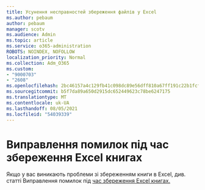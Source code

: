```yaml
---
title: Усунення несправностей збереження файлів у Excel
ms.author: pebaum
author: pebaum
manager: scotv
ms.audience: Admin
ms.topic: article
ms.service: o365-administration
ROBOTS: NOINDEX, NOFOLLOW
localization_priority: Normal
ms.collection: Adm_O365
ms.custom:
- "9000703"
- "2608"
ms.openlocfilehash: 2bc46157a4c129fb41c098dc89e56dff810a67ff191c22b1fcfad045077d4519
ms.sourcegitcommit: b5f7da89a650d2915dc652449623c78be6247175
ms.translationtype: MT
ms.contentlocale: uk-UA
ms.lasthandoff: 08/05/2021
ms.locfileid: "54039339"
---
```

# <a name="how-to-troubleshoot-errors-when-you-save-excel-workbooks"></a>Виправлення помилок під час збереження Excel книгах

Якщо у вас виникають проблеми зі збереженням книги в Excel, див. статті Виправлення помилок під [час збереження Excel книгах.](https://docs.microsoft.com/office/troubleshoot/excel/issue-when-save-excel-workbooks)
